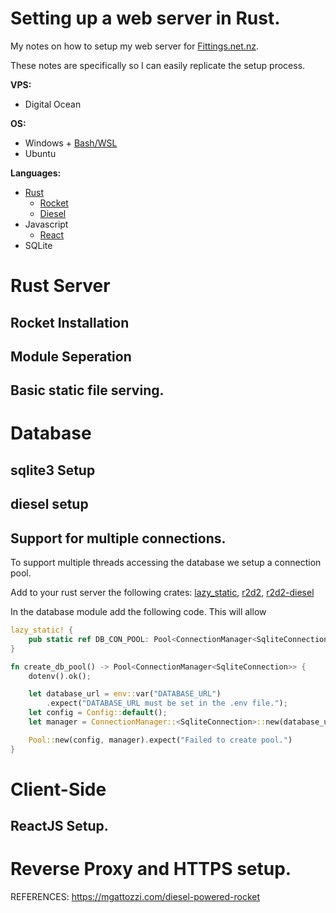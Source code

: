 # Setting up a web server in Rust.
My notes on how to setup my web server for [Fittings.net.nz](https://fittings.net.nz).

These notes are specifically so I can easily replicate the setup process.

**VPS:**
* Digital Ocean

**OS:**
* Windows + [Bash/WSL](https://msdn.microsoft.com/en-us/commandline/wsl/about)
* Ubuntu

**Languages:**
* [Rust](https://www.rust-lang.org/)
  * [Rocket](https://rocket.rs/)
  * [Diesel](https://diesel.rs/)
* Javascript
  * [React](https://facebook.github.io/react/)
* SQLite


# Rust Server 

## Rocket Installation

## Module Seperation

## Basic static file serving.



# Database

## sqlite3 Setup

## diesel setup

## Support for multiple connections.
To support multiple threads accessing the database we setup a connection pool.

Add to your rust server the following crates:
[lazy_static](https://crates.io/crates/lazy_static),
[r2d2](https://crates.io/crates/r2d2),
[r2d2-diesel](https://crates.io/crates/r2d2-diesel)


In the database module add the following code. This will allow
```rust
lazy_static! {
    pub static ref DB_CON_POOL: Pool<ConnectionManager<SqliteConnection>> = create_db_pool();
}

fn create_db_pool() -> Pool<ConnectionManager<SqliteConnection>> {
    dotenv().ok();

    let database_url = env::var("DATABASE_URL")
        .expect("DATABASE_URL must be set in the .env file.");
    let config = Config::default();
    let manager = ConnectionManager::<SqliteConnection>::new(database_url);

    Pool::new(config, manager).expect("Failed to create pool.")
}
```



# Client-Side

## ReactJS Setup.

# Reverse Proxy and HTTPS setup.





REFERENCES:
https://mgattozzi.com/diesel-powered-rocket
